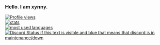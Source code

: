 ### Hello. I am xynny.
[![Profile views](https://komarev.com/ghpvc/?username=xynnylol)](https://github.com/xynnylol/) <br> [![stats](https://github-readme-stats.vercel.app/api?username=xynnylol&show_icons=true&theme=dark)](https://github.com/xynnylol/) <br>
[![most used languages](https://github-readme-stats.vercel.app/api/top-langs/?username=xynnylol&layout=compact&theme=dracula&show_icons=true&langs_count=100)]((https://github.com/xynnylol/)) <br>
[![Discord Status if this text is visible and blue that means that discord is in maintenance/down](https://discord.c99.nl/widget/theme-2/604478285929381888.png)](https://github.com/xynnylol/)
